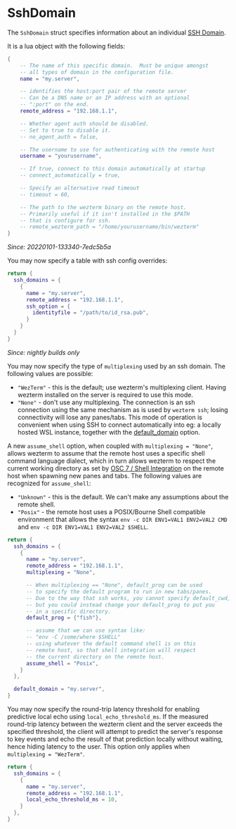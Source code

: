 # SshDomain

The `SshDomain` struct specifies information about an individual
[SSH Domain](../../multiplexing.md#ssh-domains).

It is a lua object with the following fields:

```lua
{
    -- The name of this specific domain.  Must be unique amongst
    -- all types of domain in the configuration file.
    name = "my.server",

    -- identifies the host:port pair of the remote server
    -- Can be a DNS name or an IP address with an optional
    -- ":port" on the end.
    remote_address = "192.168.1.1",

    -- Whether agent auth should be disabled.
    -- Set to true to disable it.
    -- no_agent_auth = false,

    -- The username to use for authenticating with the remote host
    username = "yourusername",

    -- If true, connect to this domain automatically at startup
    -- connect_automatically = true,

    -- Specify an alternative read timeout
    -- timeout = 60,

    -- The path to the wezterm binary on the remote host.
    -- Primarily useful if it isn't installed in the $PATH
    -- that is configure for ssh.
    -- remote_wezterm_path = "/home/yourusername/bin/wezterm"
}
```

*Since: 20220101-133340-7edc5b5a*

You may now specify a table with ssh config overrides:

```lua
return {
  ssh_domains = {
    {
      name = "my.server",
      remote_address = "192.168.1.1",
      ssh_option = {
        identityfile = "/path/to/id_rsa.pub",
      }
    }
  }
}
```

*Since: nightly builds only*

You may now specify the type of `multiplexing` used by an ssh domain.
The following values are possible:

* `"WezTerm"` - this is the default; use wezterm's multiplexing client.
  Having wezterm installed on the server is required to use this mode.
* `"None"` - don't use any multiplexing. The connection is an ssh connection
  using the same mechanism as is used by `wezterm ssh`; losing connectivity
  will lose any panes/tabs.  This mode of operation is convenient when using
  SSH to connect automatically into eg: a locally hosted WSL instance, together
  with the [default_domain](config/default_domain.md) option.

A new `assume_shell` option, when coupled with `multiplexing = "None"`, allows
wezterm to assume that the remote host uses a specific shell command language
dialect, which in turn allows wezterm to respect the
current working directory as set by [OSC 7 / Shell
Integration](../../shell-integration.md) on the remote host when spawning new
panes and tabs.  The following values are recognized for `assume_shell`:

* `"Unknown"` - this is the default. We can't make any assumptions about the
  remote shell.
* `"Posix"` - the remote host uses a POSIX/Bourne Shell compatible environment
  that allows the syntax `env -c DIR ENV1=VAL1 ENV2=VAL2 CMD` and
  `env -c DIR ENV1=VAL1 ENV2=VAL2 $SHELL`.

```lua
return {
  ssh_domains = {
    {
      name = "my.server",
      remote_address = "192.168.1.1",
      multiplexing = "None",

      -- When multiplexing == "None", default_prog can be used
      -- to specify the default program to run in new tabs/panes.
      -- Due to the way that ssh works, you cannot specify default_cwd,
      -- but you could instead change your default_prog to put you
      -- in a specific directory.
      default_prog = {"fish"},

      -- assume that we can use syntax like:
      -- "env -C /some/where $SHELL"
      -- using whatever the default command shell is on this
      -- remote host, so that shell integration will respect
      -- the current directory on the remote host.
      assume_shell = "Posix",
    }
  },

  default_domain = "my.server",
}
```

You may now specify the round-trip latency threshold for enabling predictive
local echo using `local_echo_threshold_ms`. If the measured round-trip latency
between the wezterm client and the server exceeds the specified threshold, the
client will attempt to predict the server's response to key events and echo the
result of that prediction locally without waiting, hence hiding latency to the
user. This option only applies when `multiplexing = "WezTerm"`.

```lua
return {
  ssh_domains = {
    {
      name = "my.server",
      remote_address = "192.168.1.1",
      local_echo_threshold_ms = 10,
    }
  },
}
```
